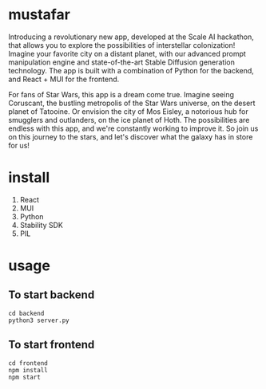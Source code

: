 # mustafar

Introducing a revolutionary new app, developed at the Scale AI hackathon, that allows you to explore the possibilities of interstellar colonization! Imagine your favorite city on a distant planet, with our advanced prompt manipulation engine and state-of-the-art Stable Diffusion generation technology. The app is built with a combination of Python for the backend, and React + MUI for the frontend.

For fans of Star Wars, this app is a dream come true. Imagine seeing Coruscant, the bustling metropolis of the Star Wars universe, on the desert planet of Tatooine. Or envision the city of Mos Eisley, a notorious hub for smugglers and outlanders, on the ice planet of Hoth. The possibilities are endless with this app, and we're constantly working to improve it. So join us on this journey to the stars, and let's discover what the galaxy has in store for us!

# install

1. React
2. MUI
3. Python
4. Stability SDK
5. PIL

# usage

## To start backend

```
cd backend
python3 server.py

```

## To start frontend

```
cd frontend
npm install
npm start
```
